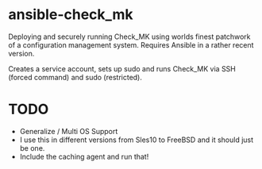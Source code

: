 # ansible-check_mk
Deploying and securely running Check_MK using worlds finest patchwork of a configuration management system. Requires Ansible in a rather recent version.


Creates a service account, sets up sudo and runs Check_MK via SSH (forced command) and sudo (restricted).


# TODO
 * Generalize / Multi OS Support
 * I use this in different versions from Sles10 to FreeBSD and it should
just be one.
 * Include the caching agent and run that!
